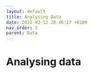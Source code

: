 ```yaml
---
layout: default
title: Analysing Data
date: 2021-02-12 20:46:17 +0100
nav_order: 3
parent: Data
---
```


# Analysing data



